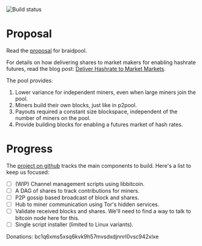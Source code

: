 
![Build status](https://github.com/wholooks/braidpool/actions/workflows/cmake.yml/badge.svg)

# Proposal

Read the [proposal](proposal/proposal.pdf) for braidpool.

For details on how delivering shares to market makers for enabling
hashrate futures, read the blog post: [Deliver Hashrate to Market
Markets](https://pool2win.github.io/braidpool/2021/08/18/deliver-hashrate-to-market-makers.html).

The pool provides:

1. Lower variance for independent miners, even when large miners join
   the pool.
2. Miners build their own blocks, just like in p2pool.
3. Payouts required a constant size blockspace, independent of the
   number of miners on the pool.
4. Provide building blocks for enabling a futures market of hash rates.

# Progress

The [project on github](https://github.com/wholooks/braidpool/projects/1)
tracks the main components to build. Here's a list to keep us focused:

- [ ] (WIP) Channel management scripts using libbitcoin.
- [ ] A DAG of shares to track contributions for miners.
- [ ] P2P gossip based broadcast of block and shares.
- [ ] Hub to miner communication using Tor's hidden services.
- [ ] Validate received blocks and shares. We'll need to find a way to
  talk to bitcoin node here for this.
- [ ] Single script installer (limited to Linux variants).

Donations: bc1q6xms5xsq6kvk9h57mvsdxdjnnrl0vsc942xlxe
